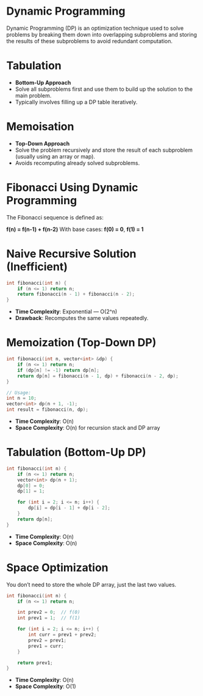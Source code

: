 # Dynamic Programming

Dynamic Programming (DP) is an optimization technique used to solve problems by breaking them down into overlapping subproblems and storing the results of these subproblems to avoid redundant computation.


# Tabulation

* **Bottom-Up Approach**
* Solve all subproblems first and use them to build up the solution to the main problem.
* Typically involves filling up a DP table iteratively.


# Memoisation

* **Top-Down Approach**
* Solve the problem recursively and store the result of each subproblem (usually using an array or map).
* Avoids recomputing already solved subproblems.

# Fibonacci Using Dynamic Programming

The Fibonacci sequence is defined as:

**f(n) = f(n-1) + f(n-2)**
With base cases:
**f(0) = 0**, **f(1) = 1**


# Naive Recursive Solution (Inefficient)

```cpp
int fibonacci(int n) {
    if (n <= 1) return n;
    return fibonacci(n - 1) + fibonacci(n - 2);
}
```

* **Time Complexity**: Exponential — O(2^n)
* **Drawback**: Recomputes the same values repeatedly.


# Memoization (Top-Down DP)

```cpp
int fibonacci(int n, vector<int> &dp) {
    if (n <= 1) return n;
    if (dp[n] != -1) return dp[n];
    return dp[n] = fibonacci(n - 1, dp) + fibonacci(n - 2, dp);
}

// Usage:
int n = 10;
vector<int> dp(n + 1, -1);
int result = fibonacci(n, dp);
```

* **Time Complexity**: O(n)
* **Space Complexity**: O(n) for recursion stack and DP array


# Tabulation (Bottom-Up DP)

```cpp
int fibonacci(int n) {
    if (n <= 1) return n;
    vector<int> dp(n + 1);
    dp[0] = 0;
    dp[1] = 1;

    for (int i = 2; i <= n; i++) {
        dp[i] = dp[i - 1] + dp[i - 2];
    }
    return dp[n];
}
```

* **Time Complexity**: O(n)
* **Space Complexity**: O(n)


# Space Optimization

You don’t need to store the whole DP array, just the last two values.

```cpp
int fibonacci(int n) {
    if (n <= 1) return n;

    int prev2 = 0;  // f(0)
    int prev1 = 1;  // f(1)

    for (int i = 2; i <= n; i++) {
        int curr = prev1 + prev2;
        prev2 = prev1;
        prev1 = curr;
    }

    return prev1;
}
```

* **Time Complexity**: O(n)
* **Space Complexity**: O(1)
